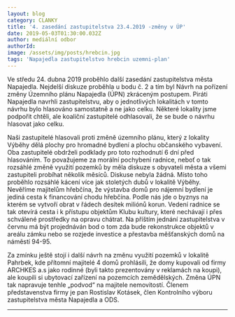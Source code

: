 ```yaml
---
layout: blog
category: CLANKY
title: '4. zasedání zastupitelstva 23.4.2019 -změny v ÚP'
date: 2019-05-03T01:30:00.032Z
author: mediální odbor
authorId: 
image: /assets/img/posts/hrebcin.jpg
tags: 'Napajedla zastupitelstvo hrebcin uzemni-plan'
---
```

Ve středu 24. dubna 2019 proběhlo další zasedání zastupitelstva města Napajedla.  Nejdelší diskuze proběhla u bodu č. 2 a tím byl Návrh na pořízení změny Územního plánu Napajedla (ÚPN) zkráceným postupem. 
Piráti Napajedla navrhli zastupitelstvu, aby o jednotlivých lokalitách v tomto návrhu bylo hlasováno samostatně a ne jako celku. Některé lokality jsme podpořit chtěli, ale koaliční zastupitelé odhlasovali, že se bude o návrhu hlasovat jako celku.

Naši zastupitelé hlasovali proti změně územního plánu, který z lokality Výběhy dělá plochy pro hromadné bydlení a plochu občanského vybavení. Oba zastupitelé obdrželi podklady pro toto rozhodnutí 6 dní před hlasováním. To považujeme za morální pochybení radnice, neboť o tak rozsáhlé změně využití pozemků by měla diskuze s obyvateli města a všemi zastupiteli probíhat několik měsíců. Diskuse nebyla žádná. Místo toho proběhlo rozsáhlé kácení více jak stoletých dubů v lokalitě Výběhy. Nevěříme majitelům hřebčína, že výstavba domů pro nájemní bydlení je jediná cesta k financování chodu hřebčína. Podle nás jde o byznys na kterém se vytvoří obrat v řádech desítek miliónů korun. Vedení radnice se tak otevírá cesta i k přístupu objektům Klubu kultury, které nechávají i přes schválené prostředky na opravu chátrat. Na příštím jednání zastupitelstva v červnu má být projednáván bod o tom zda bude rekonstrukce objektů v areálu zámku nebo se rozjede investice a přestavba měšťanských domů na náměstí 94-95. 

Za zmínku ještě stojí i další návrh na změnu využití pozemků v lokalitě Pahrbek, kde přítomní majitelé 4 domů prohlásili, že domy kupovali od firmy ARCHKES a.s jako rodinné (byli takto prezentovány v reklamách na koupi), ale koupili si ubytovací zařízení na pozemcích zemědělských. Změna ÚPN tak napravuje tenhle „podvod“ na majitele nemovitostí. Členem představenstva firmy je pan Rostislav Kotásek, člen Kontrolního výboru zastupitelstva města Napajedla a ODS.

 












---
